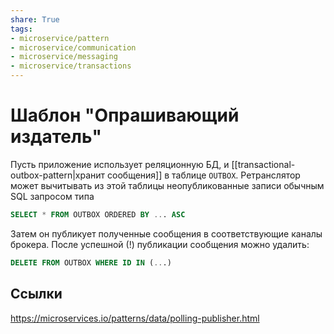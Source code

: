 ```yaml
---
share: True
tags: 
- microservice/pattern
- microservice/communication
- microservice/messaging
- microservice/transactions
---
```

# Шаблон "Опрашивающий издатель"
Пусть приложение использует реляционную БД, и [[transactional-outbox-pattern|хранит сообщения]] в таблице `OUTBOX`. Ретранслятор может вычитывать из этой таблицы неопубликованные записи обычным SQL запросом типа
```sql
SELECT * FROM OUTBOX ORDERED BY ... ASC
```

Затем он публикует полученные сообщения в соответствующие каналы брокера. После успешной (!) публикации сообщения можно удалить:
```sql
DELETE FROM OUTBOX WHERE ID IN (...)
```

## Ссылки
https://microservices.io/patterns/data/polling-publisher.html